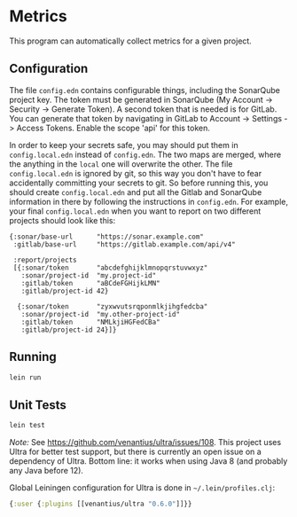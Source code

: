 Metrics
=======

This program can automatically collect metrics for a given project.

Configuration
-------------

The file `config.edn` contains configurable things, including the SonarQube
project key. The token must be generated in SonarQube (My Account -> Security
-> Generate Token). A second token that is needed is for GitLab. You can
generate that token by navigating in GitLab to Account -> Settings ->
Access Tokens. Enable the scope 'api' for this token.

In order to keep your secrets safe, you may should put them in
`config.local.edn` instead of `config.edn`. The two maps are merged, where
the anything in the `local` one will overwrite the other. The file
`config.local.edn` is ignored by git, so this way you don't have to fear
accidentally committing your secrets to git. So before running this,
you should create `config.local.edn` and put all the Gitlab and SonarQube
information in there by following the instructions in `config.edn`. For example,
your final `config.local.edn` when you want to report on two different projects
should look like this:

```edn
{:sonar/base-url      "https://sonar.example.com"
 :gitlab/base-url     "https://gitlab.example.com/api/v4"

 :report/projects
 [{:sonar/token       "abcdefghijklmnopqrstuvwxyz"
   :sonar/project-id  "my.project-id"
   :gitlab/token      "aBCdeFGHijkLMN"
   :gitlab/project-id 42}

  {:sonar/token       "zyxwvutsrqponmlkjihgfedcba"
   :sonar/project-id  "my.other-project-id"
   :gitlab/token      "NMLkjiHGFedCBa"
   :gitlab/project-id 24}]}
```

Running
-------

```bash
lein run
```


Unit Tests
----------

```bash
lein test
```

*Note:* See https://github.com/venantius/ultra/issues/108. This project uses
Ultra for better test support, but there is currently an open issue on a
dependency of Ultra. Bottom line: it works when using Java 8 (and probably
any Java before 12).

Global Leiningen configuration for Ultra is done in `~/.lein/profiles.clj`:

```clojure
{:user {:plugins [[venantius/ultra "0.6.0"]]}}
```
